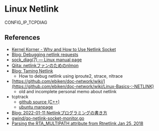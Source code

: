# Linux Netlink

CONFIG_IP_TCPDIAG

## References

- [Kernel Korner - Why and How to Use Netlink Socket](https://www.linuxjournal.com/article/7356)
- [Blog: Debugging netlink requests](https://jvns.ca/blog/2017/09/03/debugging-netlink-requests/)
- [sock_diag(7) — Linux manual page](https://man7.org/linux/man-pages/man7/sock_diag.7.html)
- [Qiita: netlinkファンのためのnlmon](https://qiita.com/kwi/items/991c3bd01889db45307e)
- [Blog: Taming Netlink](https://dtucker.co.uk/blog/taming-netlink/)
  - How to debug netlink using iproute2, strace, nltrace
- [https://github.com/ebiken/doc-network/wiki/](https://github.com/ebiken/doc-network/wiki/Linux-Basics-:-NETLINK)
  - old and incomplete personal memo about netlink
- tcptrack
  - [github source (C++)](https://github.com/bchretien/tcptrack)
  - [ubuntu manpage](https://manpages.ubuntu.com/manpages/focal/man1/tcptrack.1.html)
- [Blog: 2022-01-11 Netlinkプログラミングの書き方](https://hana-shin.hatenablog.com/entry/2022/01/11/212403)
- [gwind/go-netlink-socket-monitor.go](https://gist.github.com/gwind/05f5f649d93e6015cf47ffa2b2fd9713)
- [Parsing the RTA_MULTIPATH attribute from Rtnetlink Jan 25, 2018](https://ederlf.website/post/netlink-multipath/)



